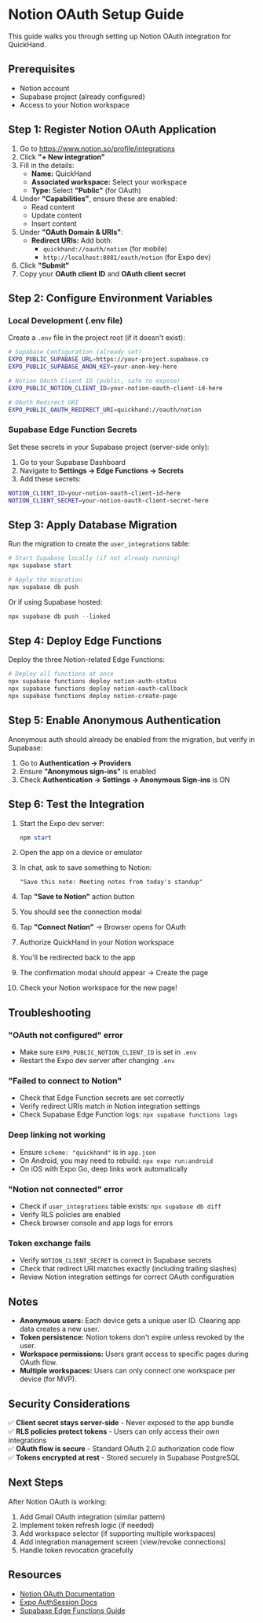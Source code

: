 # Notion OAuth Setup Guide

This guide walks you through setting up Notion OAuth integration for QuickHand.

## Prerequisites

- Notion account
- Supabase project (already configured)
- Access to your Notion workspace

## Step 1: Register Notion OAuth Application

1. Go to https://www.notion.so/profile/integrations
2. Click **"+ New integration"**
3. Fill in the details:
   - **Name:** QuickHand
   - **Associated workspace:** Select your workspace
   - **Type:** Select **"Public"** (for OAuth)
4. Under **"Capabilities"**, ensure these are enabled:
   - Read content
   - Update content
   - Insert content
5. Under **"OAuth Domain & URIs"**:
   - **Redirect URIs:** Add both:
     - `quickhand://oauth/notion` (for mobile)
     - `http://localhost:8081/oauth/notion` (for Expo dev)
6. Click **"Submit"**
7. Copy your **OAuth client ID** and **OAuth client secret**

## Step 2: Configure Environment Variables

### Local Development (.env file)

Create a `.env` file in the project root (if it doesn't exist):

```bash
# Supabase Configuration (already set)
EXPO_PUBLIC_SUPABASE_URL=https://your-project.supabase.co
EXPO_PUBLIC_SUPABASE_ANON_KEY=your-anon-key-here

# Notion OAuth Client ID (public, safe to expose)
EXPO_PUBLIC_NOTION_CLIENT_ID=your-notion-oauth-client-id-here

# OAuth Redirect URI
EXPO_PUBLIC_OAUTH_REDIRECT_URI=quickhand://oauth/notion
```

### Supabase Edge Function Secrets

Set these secrets in your Supabase project (server-side only):

1. Go to your Supabase Dashboard
2. Navigate to **Settings → Edge Functions → Secrets**
3. Add these secrets:

```bash
NOTION_CLIENT_ID=your-notion-oauth-client-id-here
NOTION_CLIENT_SECRET=your-notion-oauth-client-secret-here
```

## Step 3: Apply Database Migration

Run the migration to create the `user_integrations` table:

```powershell
# Start Supabase locally (if not already running)
npx supabase start

# Apply the migration
npx supabase db push
```

Or if using Supabase hosted:

```powershell
npx supabase db push --linked
```

## Step 4: Deploy Edge Functions

Deploy the three Notion-related Edge Functions:

```powershell
# Deploy all functions at once
npx supabase functions deploy notion-auth-status
npx supabase functions deploy notion-oauth-callback
npx supabase functions deploy notion-create-page
```

## Step 5: Enable Anonymous Authentication

Anonymous auth should already be enabled from the migration, but verify in Supabase:

1. Go to **Authentication → Providers**
2. Ensure **"Anonymous sign-ins"** is enabled
3. Check **Authentication → Settings → Anonymous Sign-ins** is ON

## Step 6: Test the Integration

1. Start the Expo dev server:
   ```powershell
   npm start
   ```

2. Open the app on a device or emulator

3. In chat, ask to save something to Notion:
   ```
   "Save this note: Meeting notes from today's standup"
   ```

4. Tap **"Save to Notion"** action button

5. You should see the connection modal

6. Tap **"Connect Notion"** → Browser opens for OAuth

7. Authorize QuickHand in your Notion workspace

8. You'll be redirected back to the app

9. The confirmation modal should appear → Create the page

10. Check your Notion workspace for the new page!

## Troubleshooting

### "OAuth not configured" error
- Make sure `EXPO_PUBLIC_NOTION_CLIENT_ID` is set in `.env`
- Restart the Expo dev server after changing `.env`

### "Failed to connect to Notion"
- Check that Edge Function secrets are set correctly
- Verify redirect URIs match in Notion integration settings
- Check Supabase Edge Function logs: `npx supabase functions logs`

### Deep linking not working
- Ensure `scheme: "quickhand"` is in `app.json`
- On Android, you may need to rebuild: `npx expo run:android`
- On iOS with Expo Go, deep links work automatically

### "Notion not connected" error
- Check if `user_integrations` table exists: `npx supabase db diff`
- Verify RLS policies are enabled
- Check browser console and app logs for errors

### Token exchange fails
- Verify `NOTION_CLIENT_SECRET` is correct in Supabase secrets
- Check that redirect URI matches exactly (including trailing slashes)
- Review Notion integration settings for correct OAuth configuration

## Notes

- **Anonymous users:** Each device gets a unique user ID. Clearing app data creates a new user.
- **Token persistence:** Notion tokens don't expire unless revoked by the user.
- **Workspace permissions:** Users grant access to specific pages during OAuth flow.
- **Multiple workspaces:** Users can only connect one workspace per device (for MVP).

## Security Considerations

✅ **Client secret stays server-side** - Never exposed to the app bundle  
✅ **RLS policies protect tokens** - Users can only access their own integrations  
✅ **OAuth flow is secure** - Standard OAuth 2.0 authorization code flow  
✅ **Tokens encrypted at rest** - Stored securely in Supabase PostgreSQL  

## Next Steps

After Notion OAuth is working:

1. Add Gmail OAuth integration (similar pattern)
2. Implement token refresh logic (if needed)
3. Add workspace selector (if supporting multiple workspaces)
4. Add integration management screen (view/revoke connections)
5. Handle token revocation gracefully

## Resources

- [Notion OAuth Documentation](https://developers.notion.com/docs/authorization)
- [Expo AuthSession Docs](https://docs.expo.dev/versions/latest/sdk/auth-session/)
- [Supabase Edge Functions Guide](https://supabase.com/docs/guides/functions)

